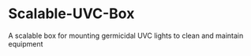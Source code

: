 # Scalable-UVC-Box
A scalable box for mounting germicidal UVC lights to clean and maintain equipment
